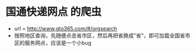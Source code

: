 # 国通快递网点 的爬虫
- url = http://www.gto365.com/#/orgsearch
- 按照地区查询，先随便点击省市区，然后再把省换成"省"，即可加载全国省市区的服务网点，应该是一个小bug